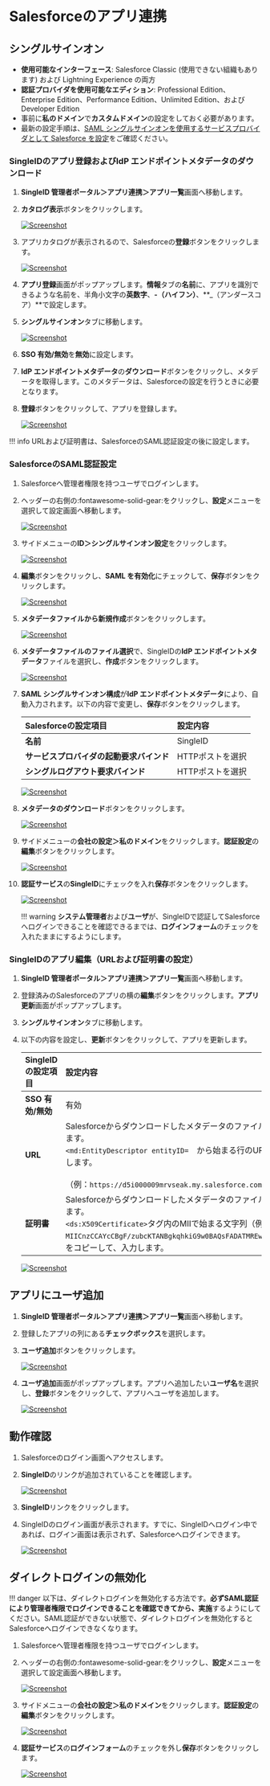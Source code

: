 # Salesforceのアプリ連携

## シングルサインオン
* **使用可能なインターフェース**: Salesforce Classic (使用できない組織もあります) および Lightning Experience の両方
* **認証プロバイダを使用可能なエディション**: Professional Edition、Enterprise Edition、Performance Edition、Unlimited Edition、および Developer Edition
* 事前に**私のドメイン**で**カスタムドメイン**の設定をしておく必要があります。
* 最新の設定手順は、[SAML シングルサインオンを使用するサービスプロバイダとして Salesforce を設定](https://developer.salesforce.com/docs/atlas.ja-jp.sso.meta/sso/sso_saml.htm)をご確認ください。

### SingleIDのアプリ登録およびIdP エンドポイントメタデータのダウンロード
1. **SingleID 管理者ポータル＞アプリ連携＞アプリ一覧**画面へ移動します。
2. **カタログ表示**ボタンをクリックします。
    
    [![Screenshot](/images/2022-08-16_3-53-18.png)](/images/2022-08-16_3-53-18.png)

3. アプリカタログが表示されるので、Salesforceの**登録**ボタンをクリックします。
    
    [![Screenshot](/images/2022-08-16_3-31-36.png)](/images/2022-08-16_3-31-36.png)

4. **アプリ登録**画面がポップアップします。**情報**タブの**名前**に、アプリを識別できるような名前を、半角小文字の**英数字**、**-（ハイフン）**、**_（アンダースコア）**で設定します。
5. **シングルサインオン**タブに移動します。
    
    [![Screenshot](/images/2022-08-16_3-34-24.png)](/images/2022-08-16_3-34-24.png)

6. **SSO 有効/無効**を**無効**に設定します。
7. **IdP エンドポイントメタデータ**の**ダウンロード**ボタンをクリックし、メタデータを取得します。このメタデータは、Salesforceの設定を行うときに必要となります。
8. **登録**ボタンをクリックして、アプリを登録します。
    
    [![Screenshot](/images/2022-08-16_3-35-22.png)](/images/2022-08-16_3-35-22.png)

!!! info
    URLおよび証明書は、SalesforceのSAML認証設定の後に設定します。

### SalesforceのSAML認証設定
1. Salesforceへ管理者権限を持つユーザでログインします。
2. ヘッダーの右側の:fontawesome-solid-gear:をクリックし、**設定**メニューを選択して設定画面へ移動します。

    [![Screenshot](/images/2022-08-16_4-36-00.png)](/images/2022-08-16_4-36-00.png)

3. サイドメニューの**ID＞シングルサインオン設定**をクリックします。
    
    [![Screenshot](/images/2022-08-16_4-50-15.png)](/images/2022-08-16_4-50-15.png)

4. **編集**ボタンをクリックし、**SAML を有効化**にチェックして、**保存**ボタンをクリックします。
    
    [![Screenshot](/images/2022-08-16_4-54-12.png)](/images/2022-08-16_4-54-12.png)

5. **メタデータファイルから新規作成**ボタンをクリックします。
    
    [![Screenshot](/images/2022-08-16_4-56-23.png)](/images/2022-08-16_4-56-23.png)

6. **メタデータファイルのファイル選択**で、SingleIDの**IdP エンドポイントメタデータ**ファイルを選択し、**作成**ボタンをクリックします。
    
    [![Screenshot](/images/2022-08-16_5-04-09.png)](/images/2022-08-16_5-04-09.png)

7. **SAML シングルサインオン構成**が**IdP エンドポイントメタデータ**により、自動入力されます。以下の内容で変更し、**保存**ボタンをクリックします。

    | **Salesforceの設定項目** | **設定内容** |
    | :--- | :--- |
    | **名前** | SingleID |
    | **サービスプロバイダの起動要求バインド** | HTTPポストを選択 |
    | **シングルログアウト要求バインド** | HTTPポストを選択 |
    
    [![Screenshot](/images/2022-08-16_5-34-38.png)](/images/2022-08-16_5-34-38.png)

8. **メタデータのダウンロード**ボタンをクリックします。
 
    [![Screenshot](/images/2022-08-16_5-44-55.png)](/images/2022-08-16_5-44-55.png)

9. サイドメニューの**会社の設定＞私のドメイン**をクリックします。**認証設定**の**編集**ボタンをクリックします。

    [![Screenshot](/images/2022-08-16_6-30-45.png)](/images/2022-08-16_6-30-45.png)

10. **認証サービス**の**SingleID**にチェックを入れ**保存**ボタンをクリックします。

    [![Screenshot](/images/2022-08-16_6-21-58.png)](/images/2022-08-16_6-21-58.png)

    !!! warning
        **システム管理者**および**ユーザ**が、SingleIDで認証してSalesforceへログインできることを確認できるまでは、**ログインフォーム**のチェックを入れたままにするようにします。

### SingleIDのアプリ編集（URLおよび証明書の設定）
1. **SingleID 管理者ポータル＞アプリ連携＞アプリ一覧**画面へ移動します。
2. 登録済みのSalesforceのアプリの横の**編集**ボタンをクリックします。**アプリ更新**画面がポップアップします。
3.  **シングルサインオン**タブに移動します。
7. 以下の内容を設定し、**更新**ボタンをクリックして、アプリを更新します。

    | **SingleIDの設定項目** | **設定内容** |
    | :--- | :--- |
    | **SSO 有効/無効** | 有効 |
    | **URL** | Salesforceからダウンロードしたメタデータのファイルを開きます。<br>`<md:EntityDescriptor entityID=`　から始まる行のURLを入力します。<br><br>（例：`https://d5i000009mrvseak.my.salesforce.com`） |
    | **証明書** | Salesforceからダウンロードしたメタデータのファイルを開きます。<br>`<ds:X509Certificate>`タグ内のMIIで始まる文字列（例：`MIICnzCCAYcCBgF/zubcKTANBgkqhkiG9w0BAQsFADATMREwDw……..`）をコピーして、入力します。 |

    [![Screenshot](/images/2022-08-16_5-57-20.png)](/images/2022-08-16_5-57-20.png)

## アプリにユーザ追加
1. **SingleID 管理者ポータル＞アプリ連携＞アプリ一覧**画面へ移動します。
2. 登録したアプリの列にある**チェックボックス**を選択します。
3. **ユーザ追加**ボタンをクリックします。
    
    [![Screenshot](/images/image-4.png)](/images/image-4.png)

4. **ユーザ追加**画面がポップアップします。アプリへ追加したい**ユーザ名**を選択し、**登録**ボタンをクリックして、アプリへユーザを追加します。
    
    [![Screenshot](/images/image-5.png)](/images/image-5.png)

## 動作確認
1. Salesforceのログイン画面へアクセスします。
2. **SingleID**のリンクが追加されていることを確認します。
    
    [![Screenshot](/images/2022-08-16_6-32-15.png)](/images/2022-08-16_6-32-15.png)
    
3. **SingleID**リンクをクリックします。
4. SingleIDのログイン画面が表示されます。すでに、SingleIDへログイン中であれば、ログイン画面は表示されず、Salesforceへログインできます。
    
    [![Screenshot](/images/image-7-1024x462.png)](/images/image-7-1024x462.png)

## ダイレクトログインの無効化
!!! danger
    以下は、ダイレクトログインを無効化する方法です。**必ずSAML認証により管理者権限でログインできることを確認できてから、実施**するようにしてください。SAML認証ができない状態で、ダイレクトログインを無効化するとSalesforceへログインできなくなります。

1. Salesforceへ管理者権限を持つユーザでログインします。
2. ヘッダーの右側の:fontawesome-solid-gear:をクリックし、**設定**メニューを選択して設定画面へ移動します。

    [![Screenshot](/images/2022-08-16_4-36-00.png)](/images/2022-08-16_4-36-00.png)

3. サイドメニューの**会社の設定＞私のドメイン**をクリックします。**認証設定**の**編集**ボタンをクリックします。

    [![Screenshot](/images/2022-08-16_6-30-45.png)](/images/2022-08-16_6-30-45.png)

4.  **認証サービス**の**ログインフォーム**のチェックを外し**保存**ボタンをクリックします。

    [![Screenshot](/images/2022-08-16_7-12-38.png)](/images/2022-08-16_7-12-38.png)